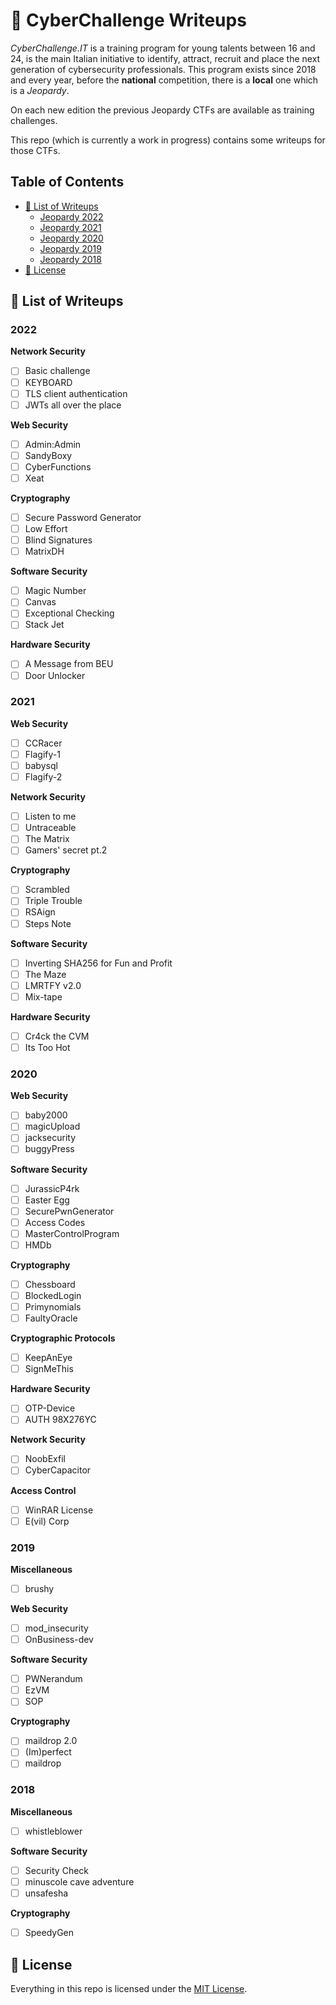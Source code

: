 <!-- omit in toc -->
# 🚩 CyberChallenge Writeups

*CyberChallenge.IT* is a training program for young talents between 16 and 24, is the main Italian initiative to identify, attract, recruit and place the next generation of cybersecurity professionals.
This program exists since 2018 and every year, before the **national** competition, there is a **local** one which is a *Jeopardy*. 

On each new edition the previous Jeopardy CTFs are available as training challenges.

This repo (which is currently a work in progress) contains some writeups for those CTFs.

<!-- omit in toc -->
## Table of Contents
- [📝 List of Writeups](#list-of-writeups)
  - [Jeopardy 2022](#2022)
  - [Jeopardy 2021](#2021)
  - [Jeopardy 2020](#2020)
  - [Jeopardy 2019](#2019)
  - [Jeopardy 2018](#2018)
- [🪪 License](#license)

## 📝 List of Writeups

### 2022

**Network Security**
- [ ] Basic challenge
- [ ] KEYBOARD
- [ ] TLS client authentication
- [ ] JWTs all over the place

**Web Security**
- [ ] Admin:Admin
- [ ] SandyBoxy
- [ ] CyberFunctions
- [ ] Xeat

**Cryptography**
- [ ] Secure Password Generator
- [ ] Low Effort
- [ ] Blind Signatures
- [ ] MatrixDH

**Software Security**
- [ ] Magic Number
- [ ] Canvas
- [ ] Exceptional Checking
- [ ] Stack Jet

**Hardware Security**
- [ ] A Message from BEU
- [ ] Door Unlocker

### 2021

**Web Security**
- [ ] CCRacer
- [ ] Flagify-1
- [ ] babysql
- [ ] Flagify-2

**Network Security**
- [ ] Listen to me
- [ ] Untraceable
- [ ] The Matrix
- [ ] Gamers' secret pt.2

**Cryptography**
- [ ] Scrambled
- [ ] Triple Trouble
- [ ] RSAign
- [ ] Steps Note

**Software Security**
- [ ] Inverting SHA256 for Fun and Profit
- [ ] The Maze
- [ ] LMRTFY v2.0
- [ ] Mix-tape

**Hardware Security**
- [ ] Cr4ck the CVM
- [ ] Its Too Hot

### 2020

**Web Security**
- [ ] baby2000
- [ ] magicUpload
- [ ] jacksecurity
- [ ] buggyPress

**Software Security**
- [ ] JurassicP4rk
- [ ] Easter Egg
- [ ] SecurePwnGenerator
- [ ] Access Codes
- [ ] MasterControlProgram
- [ ] HMDb

**Cryptography**
- [ ] Chessboard
- [ ] BlockedLogin
- [ ] Primynomials
- [ ] FaultyOracle

**Cryptographic Protocols**
- [ ] KeepAnEye
- [ ] SignMeThis

**Hardware Security**
- [ ] OTP-Device
- [ ] AUTH 98X276YC

**Network Security**
- [ ] NoobExfil
- [ ] CyberCapacitor

**Access Control**
- [ ] WinRAR License
- [ ] E(vil) Corp 

### 2019

**Miscellaneous**
- [ ] brushy

**Web Security**
- [ ] mod_insecurity
- [ ] OnBusiness-dev

**Software Security**
- [ ] PWNerandum
- [ ] EzVM
- [ ] SOP

**Cryptography**
- [ ] maildrop 2.0
- [ ] (Im)perfect
- [ ] maildrop

### 2018

**Miscellaneous**
- [ ] whistleblower

**Software Security**
- [ ] Security Check
- [ ] minuscole cave adventure
- [ ] unsafesha

**Cryptography**
- [ ] SpeedyGen

## 🪪 License
Everything in this repo is licensed under the [MIT License](LICENSE).

